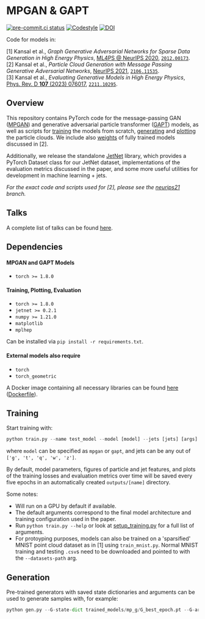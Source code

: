 # MPGAN & GAPT

[![pre-commit.ci status](https://results.pre-commit.ci/badge/github/rkansal47/MPGAN/main.svg)](https://results.pre-commit.ci/latest/github/rkansal47/MPGAN/main)
[![Codestyle](https://img.shields.io/badge/code%20style-black-000000.svg)](https://github.com/psf/black)
[![DOI](https://zenodo.org/badge/382939833.svg)](https://zenodo.org/badge/latestdoi/382939833)

Code for models in:


[1] Kansal et al., *Graph Generative Adversarial Networks for Sparse Data Generation in High Energy Physics*, [ML4PS @ NeurIPS 2020](https://ml4physicalsciences.github.io/2020/), [`2012.00173`](https://arxiv.org/abs/2012.00173). \
[2] Kansal et al., *Particle Cloud Generation with Message Passing Generative Adversarial Networks*, [NeurIPS 2021](https://proceedings.neurips.cc/paper/2021/hash/c8512d142a2d849725f31a9a7a361ab9-Abstract.html), [`2106.11535`](https://arxiv.org/abs/2106.11535). \
[3] Kansal et al., *Evaluating Generative Models in High Energy Physics*, [Phys. Rev. D **107** (2023) 076017](https://doi.org/10.1103/PhysRevD.107.076017), [`2211.10295`](https://arxiv.org/abs/2211.10295).


## Overview

This repository contains PyTorch code for the message-passing GAN ([MPGAN](mpgan/model.py)) and generative adversarial particle transformer ([GAPT]((gapt/model.py))) models, as well as scripts for [training](train.py) the models from scratch, [generating](gen.py) and [plotting](plotting.py) the particle clouds. 
We include also [weights](trained_models) of fully trained models discussed in [2]. 

Additionally, we release the standalone [JetNet](https://github.com/jet-net/JetNet) library, which provides a PyTorch Dataset class for our JetNet dataset, implementations of the evaluation metrics discussed in the paper, and some more useful utilities for development in machine learning + jets.

*For the exact code and scripts used for [2], please see the [neurips21](https://github.com/rkansal47/MPGAN/tree/neurips21) branch.*

## Talks

A complete list of talks can be found [here](https://www.raghavkansal.com/project/graph-gan/).

## Dependencies

#### MPGAN and GAPT Models

 - `torch >= 1.8.0`

#### Training, Plotting, Evaluation

 - `torch >= 1.8.0`
 - `jetnet >= 0.2.1`
 - `numpy >= 1.21.0`
 - `matplotlib`
 - `mplhep`

 Can be installed via `pip install -r requirements.txt`.

#### External models also require

 - `torch`
 - `torch_geometric`


A Docker image containing all necessary libraries can be found [here](https://gitlab-registry.nautilus.optiputer.net/raghsthebest/mnist-graph-gan:nov22) ([Dockerfile](Dockerfile)).


## Training

Start training with:

```python
python train.py --name test_model --model [model] --jets [jets] [args]  
```

where `model` can be specified as `mpgan` or `gapt`, and jets can be any out of `['g', 't', 'q', 'w', 'z']`.

By default, model parameters, figures of particle and jet features, and plots of the training losses and evaluation metrics over time will be saved every five epochs in an automatically created `outputs/[name]` directory.

Some notes:
 - Will run on a GPU by default if available. 
 - The default arguments correspond to the final model architecture and training configuration used in the paper. 
 - Run `python train.py --help` or look at [setup_training.py](setup_training.py) for a full list of arguments.
 - For protoyping purposes, models can also be trained on a 'sparsified' MNIST point cloud dataset as in [1] using `train_mnist.py`. Normal MNIST training and testing `.csv`s need to be downloaded and pointed to with the `--datasets-path` arg.


## Generation

Pre-trained generators with saved state dictionaries and arguments can be used to generate samples with, for example:

```python
python gen.py --G-state-dict trained_models/mp_g/G_best_epoch.pt --G-args trained_models/mp_g/args.txt --num-samples 50000 --output-file trained_models/mp_g/gen_jets.npy
```
